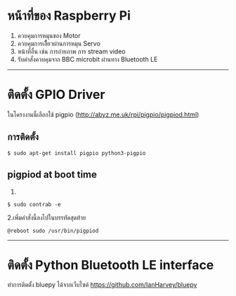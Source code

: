 
# หน้าที่ของ Raspberry Pi
1. ควบคุมการหมุนของ Motor 
2. ควบคุมการเลีื้ยวผ่านการหมุน Servo
3. หน้าที่อื่น เช่น การถ่ายภาพ การ stream video
4. รับคำสั่งควบคุมจาก BBC microbit ผ่านทาง Bluetooth LE
***
# ติดตั้ง GPIO Driver
ในโครงงานนี้เลือกใช้ pigpio (http://abyz.me.uk/rpi/pigpio/pigpiod.html)

## การติดตั้ง
```
$ sudo apt-get install pigpio python3-pigpio
```
## pigpiod at boot time
1. 
```
$ sudo contrab -e
```
2.เพิ่มคำสั่งนี้ลงไปในบรรทัดสุดท้าย
```
@reboot sudo /usr/bin/pigpiod
```

 


***
# ติดตั้ง Python Bluetooth LE interface
ทำการติดตั้ง bluepy ได้จากเว็บไซต์ https://github.com/IanHarvey/bluepy
